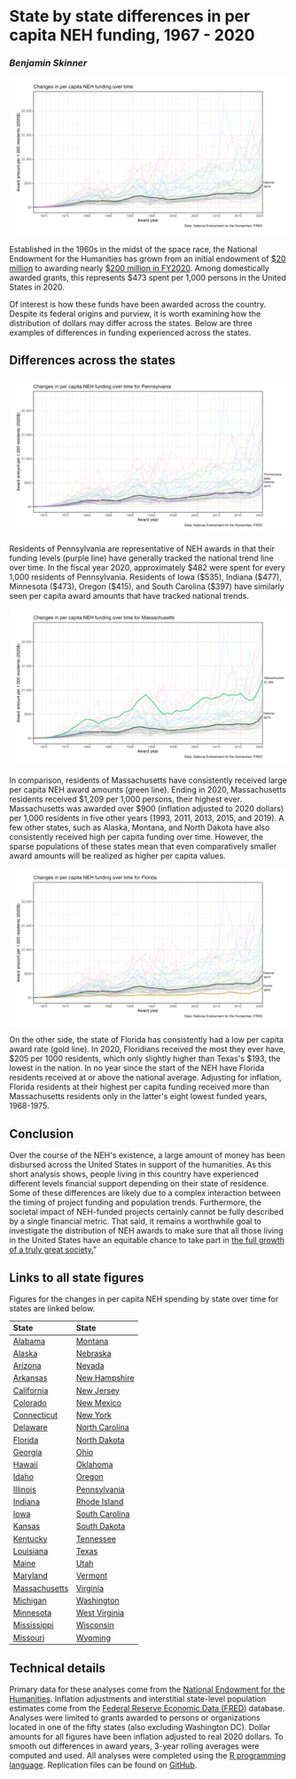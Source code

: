 ---
---

# State by state differences in per capita NEH funding, 1967 - 2020
### _Benjamin Skinner_

![National Changes in per capita NEH funding over time](./figures/US.png)

Established in the 1960s in the midst of the space race, the National Endowment
for the Humanities has grown from an initial endowment of [\$20
million](https://www.neh.gov/about/history) to awarding nearly [\$200 million in
FY2020](https://www.neh.gov/sites/default/files/inline-files/NEH%202020%20Annual%20Report.pdf).
Among domestically awarded grants, this represents $473 spent per 1,000 persons
in the United States in 2020.

Of interest is how these funds have been awarded across the country. Despite its
federal origins and purview, it is worth examining how the distribution of
dollars may differ across the states. Below are three examples of differences in
funding experienced across the states.

## Differences across the states

![Changes in per capita NEH funding over time for Pennsylvania](./figures/PA.png)

Residents of Pennsylvania are representative of NEH awards in that their funding
levels (purple line) have generally tracked the national trend line over time.
In the fiscal year 2020, approximately \$482 were spent for every 1,000
residents of Pennsylvania. Residents of Iowa (\$535), Indiana (\$477), Minnesota
(\$473), Oregon (\$415), and South Carolina (\$397) have similarly seen per
capita award amounts that have tracked national trends.

![Changes in per capita NEH funding over time for Massachusetts](./figures/MA.png)

In comparison, residents of Massachusetts have consistently received large per
capita NEH award amounts (green line). Ending in 2020, Massachusetts residents
received \$1,209 per 1,000 persons, their highest ever. Massachusetts was
awarded over \$900 (inflation adjusted to 2020 dollars) per 1,000 residents in
five other years (1993, 2011, 2013, 2015, and 2019). A few other states, such as
Alaska, Montana, and North Dakota have also consistently received high per
capita funding over time. However, the sparse populations of these states mean
that even comparatively smaller award amounts will be realized as higher per
capita values.

![Changes in per capita NEH funding over time for Florida](./figures/FL.png)

On the other side, the state of Florida has consistently had a low per capita
award rate (gold line). In 2020, Floridians received the most they ever have,
\$205 per 1000 residents, which only slightly higher than Texas's \$193, the
lowest in the nation. In no year since the start of the NEH have Florida
residents received at or above the national average. Adjusting for inflation,
Florida residents at their highest per capita funding received more than
Massachusetts residents only in the latter's eight lowest funded years,
1968-1975.

## Conclusion

Over the course of the NEH's existence, a large amount of money has been
disbursed across the United States in support of the humanities. As this short
analysis shows, people living in this country have experienced different levels
financial support depending on their state of residence. Some of these
differences are likely due to a complex interaction between the timing of
project funding and population trends. Furthermore, the societal impact of
NEH-funded projects certainly cannot be fully described by a single financial
metric. That said, it remains a worthwhile goal to investigate the distribution
of NEH awards to make sure that all those living in the United States have an
equitable chance to take part in [the full growth of a truly great
society.](https://www.neh.gov/about/history)"

## Links to all state figures

Figures for the changes in per capita NEH spending by state over time for states
are linked below.

<!-- <div style = "margin-left: auto; margin-right: auto; width: 50%"> -->
          
| State                             | State                              |
|:----------------------------------|:-----------------------------------|
| [Alabama](./figures/AL.png)       | [Montana](./figures/MT.png)        |
| [Alaska](./figures/AK.png)        | [Nebraska](./figures/NE.png)       |
| [Arizona](./figures/AZ.png)       | [Nevada](./figures/NV.png)         |
| [Arkansas](./figures/AR.png)      | [New Hampshire](./figures/NH.png)  |
| [California](./figures/CA.png)    | [New Jersey](./figures/NJ.png)     |
| [Colorado](./figures/CO.png)      | [New Mexico](./figures/NM.png)     |
| [Connecticut](./figures/CT.png)   | [New York](./figures/NY.png)       |
| [Delaware](./figures/DE.png)      | [North Carolina](./figures/NC.png) |
| [Florida](./figures/FL.png)       | [North Dakota](./figures/ND.png)   |
| [Georgia](./figures/GA.png)       | [Ohio](./figures/OH.png)           |
| [Hawaii](./figures/HI.png)        | [Oklahoma](./figures/OK.png)       |
| [Idaho](./figures/ID.png)         | [Oregon](./figures/OR.png)         |
| [Illinois](./figures/IL.png)      | [Pennsylvania](./figures/PA.png)   |
| [Indiana](./figures/IN.png)       | [Rhode Island](./figures/RI.png)   |
| [Iowa](./figures/IA.png)          | [South Carolina](./figures/SC.png) |
| [Kansas](./figures/KS.png)        | [South Dakota](./figures/SD.png)   |
| [Kentucky](./figures/KY.png)      | [Tennessee](./figures/TN.png)      |
| [Louisiana](./figures/LA.png)     | [Texas](./figures/TX.png)          |
| [Maine](./figures/ME.png)         | [Utah](./figures/UT.png)           |
| [Maryland](./figures/MD.png)      | [Vermont](./figures/VT.png)        |
| [Massachusetts](./figures/MA.png) | [Virginia](./figures/VA.png)       |
| [Michigan](./figures/MI.png)      | [Washington](./figures/WA.png)     |
| [Minnesota](./figures/MN.png)     | [West Virginia](./figures/WV.png)  |
| [Mississippi](./figures/MS.png)   | [Wisconsin](./figures/WI.png)      |
| [Missouri](./figures/MO.png)      | [Wyoming](./figures/WY.png)        |

<!-- </div> -->

## Technical details

Primary data for these analyses come from the [National Endowment for the
Humanities](https://catalog.data.gov/organization/neh-gov). Inflation
adjustments and interstitial state-level population estimates come from the
[Federal Reserve Economic Data (FRED)](https://fred.stlouisfed.org) database.
Analyses were limited to grants awarded to persons or organizations located in
one of the fifty states (also excluding Washington DC). Dollar amounts for all
figures have been inflation adjusted to real 2020 dollars. To smooth out
differences in award years, 3-year rolling averages were computed and used. All
analyses were completed using the [R programming
language](https://cran.r-project.org). Replication files can be found on
[GitHub](https://github.com/btskinner/neh).
